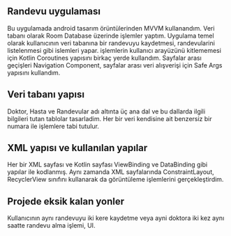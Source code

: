 ## Randevu uygulaması

Bu uygulamada android tasarım örüntülerinden MVVM kullanandım. Veri tabanı olarak Room Database üzerinde işlemler yaptım. Uygulama temel olarak kullanıcının veri tabanına bir randevuyu kaydetmesi, randevularini listelenmesi gibi islemleri yapar. işlemlerin kullanıcı arayüzünü kitlememesi için Kotlin Coroutines yapısını birkaç yerde kullandım. Sayfalar arası geçişleri Navigation Component, sayfalar arası veri alışverişi için Safe Args yapısını kullandım. 
 
## Veri tabanı yapısı 

Doktor, Hasta ve Randevular adı altınta üç ana dal ve bu dallarda ilgili bilgileri tutan tablolar tasarladim. Her bir veri kendisine ait benzersiz bir numara ile işlemlere tabi tutulur.

## XML yapısı ve kullanılan yapılar 

Her bir XML sayfası ve Kotlin sayfası ViewBinding ve DataBinding gibi yapılar ile kodlanmış. Aynı zamanda XML sayfalarında ConstraintLayout, RecyclerView sınıfını kullanarak da görüntüleme işlemlerini gerçekleştirdim.

## Projede eksik kalan yonler
Kullanıcının aynı randevuyu iki kere kaydetme veya ayni doktora iki kez aynı saatte randevu alma işlemi, UI.
